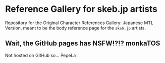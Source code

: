 # Reference Gallery for skeb.jp artists

Repository for the Original Character References Gallery: Japanese MTL Version, meant to be the body reference page for the `skeb.jp` artists.

## Wait, the GitHub pages has NSFW!?!? monkaTOS

Not hosted on GitHub so... PepeLa
